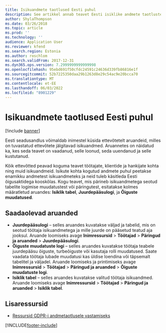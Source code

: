 ```yaml
---
title: Isikuandmete taotlused Eesti puhul
description: See artikkel annab teavet Eesti isiklike andmete taotluste kohta.
author: ShylaThompson
ms.date: 03/26/2018
ms.topic: article
ms.prod: ''
ms.technology: ''
audience: Application User
ms.reviewer: kfend
ms.search.region: Estonia
ms.author: roschlom
ms.search.validFrom: 2017-12-31
ms.dyn365.ops.version: 7.2999999999999998
ms.openlocfilehash: 95ebd691f50cfdc24591c24636d339fb86816e1f
ms.sourcegitcommit: 52b7225350daa29b1263d8e29c54ac9e20bcca70
ms.translationtype: MT
ms.contentlocale: et-EE
ms.lasthandoff: 06/03/2022
ms.locfileid: "8901229"
---
```

# <a name="personal-information-requests-for-estonia"></a>Isikuandmete taotlused Eesti puhul

[!include [banner](../includes/banner.md)]

Eesti seadusandlus võimaldab inimestel küsida ettevõtetelt aruandeid, milles on tuvastatud ettevõtete jälgitavad isikuandmed. Aruannetes on näidatud ka, kes seda teavet on vaadanud, selle loonud, seda uuendanud ja selle kustutanud.

Kõik ettevõtted peavad koguma teavet töötajate, klientide ja hankijate kohta ning muid isikuandmeid. Isikute kohta kogutud andmete puhul peetakse enamikku andmetest isikuandmeteks ja neid tuleb käsitleda Eesti õigusaktidega kooskõlas. Kogu teavet, mis pärineb isikuandmetega seotud tabelite logimise muudatustest või päringutest, esitatakse kolmes määratletud aruandes: **Isiklik tabel**, **Juurdepääsulogi**, ja **Õiguste muudatused**.

## <a name="reports-that-are-available"></a>Saadaolevad aruanded

- **Juurdepääsulogi** – selles aruandes kuvatakse väljad ja tabelid, mis on seotud töötaja isikuandmetega ja mille juurde on pääsetud teatud aja jooksul. Aruande loomiseks avage **Inimressursid** \> **Töötajad** \> **Päringud ja aruanded** \> **Juurdepääsulogi**.
- **Õiguste muudatuste logi** – selles aruandes kuvatakse töötaja teabele juurdepääsu õiguste, turbeõiguste või kasutaja rolli muudatused. Saate vaadata töötaja lubade muudatusi kas üldise loendina või täpsemalt tabelitel ja väljadel. Aruande loomiseks ja printimiseks avage **Inimressursid** \> **Töötajad** \> **Päringud ja aruanded** \> **Õiguste muudatuste logi**.
- **Isiklik tabel** – selles aruandes kuvatakse valitud töötaja isikuandmed. Aruande loomiseks avage **Inimressursid** \> **Töötajad** \> **Päringud ja aruanded** \> **Isiklik tabel**.

## <a name="additional-resources"></a>Lisaressursid

- [Ressursid GDPR-i andmetaotlusele vastamiseks](../../fin-ops-core/dev-itpro/gdpr/gdpr-home-page.md)


[!INCLUDE[footer-include](../../includes/footer-banner.md)]
